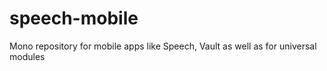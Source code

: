 # speech-mobile

Mono repository for mobile apps like Speech, Vault as well as for universal modules
